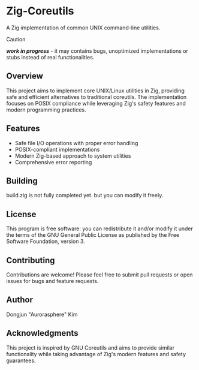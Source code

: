 # Zig-Coreutils

A Zig implementation of common UNIX command-line utilities.

> [!CAUTION]
> **_work in progress_** - it may contains bugs, unoptimized implementations or stubs instead of real functionalities. 

## Overview

This project aims to implement core UNIX/Linux utilities in Zig, providing safe and efficient alternatives to traditional coreutils. The implementation focuses on POSIX compliance while leveraging Zig's safety features and modern programming practices.

## Features

- Safe file I/O operations with proper error handling
- POSIX-compliant implementations
- Modern Zig-based approach to system utilities
- Comprehensive error reporting

## Building

build.zig is not fully completed yet. but you can modify it freely.

## License

This program is free software: you can redistribute it and/or modify it under the terms of the GNU General Public License as published by the Free Software Foundation, version 3.

## Contributing

Contributions are welcome! Please feel free to submit pull requests or open issues for bugs and feature requests.

## Author

Dongjun "Aurorasphere" Kim

## Acknowledgments

This project is inspired by GNU Coreutils and aims to provide similar functionality while taking advantage of Zig's modern features and safety guarantees.
